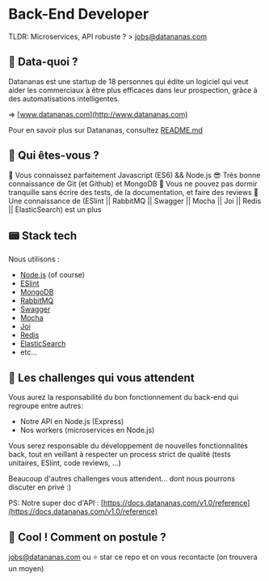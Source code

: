 
# Back-End Developer

TLDR: Microservices, API robuste ? > jobs@datananas.com

## :pineapple: Data-quoi ?

Datananas est une startup de 18 personnes qui édite un logiciel qui veut aider les commerciaux à être plus efficaces dans leur prospection, grâce à des automatisations intelligentes.

=> [www.datananas.com](http://www.datananas.com)

Pour en savoir plus sur Datananas, consultez [README.md](README.md)

## :raising_hand: Qui êtes-vous ?

💪 Vous connaissez parfaitement Javascript (ES6) && Node.js
😎 Très bonne connaissance de Git (et Github) et MongoDB
🛌 Vous ne pouvez pas dormir tranquille sans écrire des tests, de la documentation, et faire des reviews
🚜 Une connaissance de (ESlint || RabbitMQ || Swagger || Mocha || Joi || Redis || ElasticSearch) est un plus

## :pager: Stack tech

Nous utilisons :
- [Node.js](https://nodejs.org/en/) (of course)
- [ESlint](https://github.com/eslint/eslint)
- [MongoDB](https://www.mongodb.com/)
- [RabbitMQ](https://www.rabbitmq.com/)
- [Swagger](https://swagger.io/)
- [Mocha](https://mochajs.org/)
- [Joi](https://github.com/hapijs/joi)
- [Redis](https://redis.io/)
- [ElasticSearch](https://www.elastic.co/fr/)
- etc...

## :construction: Les challenges qui vous attendent

Vous aurez la responsabilité du bon fonctionnement du back-end qui regroupe entre autres:

- Notre API en Node.js (Express)
- Nos workers (microservices en Node.js)

Vous serez responsable du développement de nouvelles fonctionnalités back, tout en veillant à respecter un process strict de qualité (tests unitaires, ESlint, code reviews, ...)

Beaucoup d'autres challenges vous attendent... dont nous pourrons discuter en privé :)

PS: Notre super doc d'API : [https://docs.datananas.com/v1.0/reference](https://docs.datananas.com/v1.0/reference)

## :love_letter: Cool ! Comment on postule ?

jobs@datananas.com ou :star: star ce repo et on vous recontacte (on trouvera un moyen)
